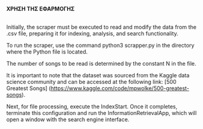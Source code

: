 **ΧΡΗΣΗ ΤΗΣ ΕΦΑΡΜΟΓΗΣ** <br><br>

Initially, the scraper must be executed to read and modify the data from the .csv file, preparing it for indexing, analysis, and search functionality. <br>

To run the scraper, use the command python3 scrapper.py in the directory where the Python file is located. <br>

The number of songs to be read is determined by the constant N in the file. <br>

It is important to note that the dataset was sourced from the Kaggle data science community and can be accessed at the following link: [500 Greatest Songs] (https://www.kaggle.com/code/mpwolke/500-greatest-songs). <br>

Next, for file processing, execute the IndexStart. Once it completes, terminate this configuration and run the InformationRetrievalApp, which will open a window with the search engine interface. <br>
